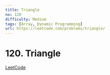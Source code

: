 ```yaml
---
title: Triangle
no: 120
difficulty: Medium
tags: [Array, Dynamic Programming]
url: https://leetcode.com/problems/triangle/
---
```


# 120. Triangle

[LeetCode](https://leetcode.com/problems/triangle/)

